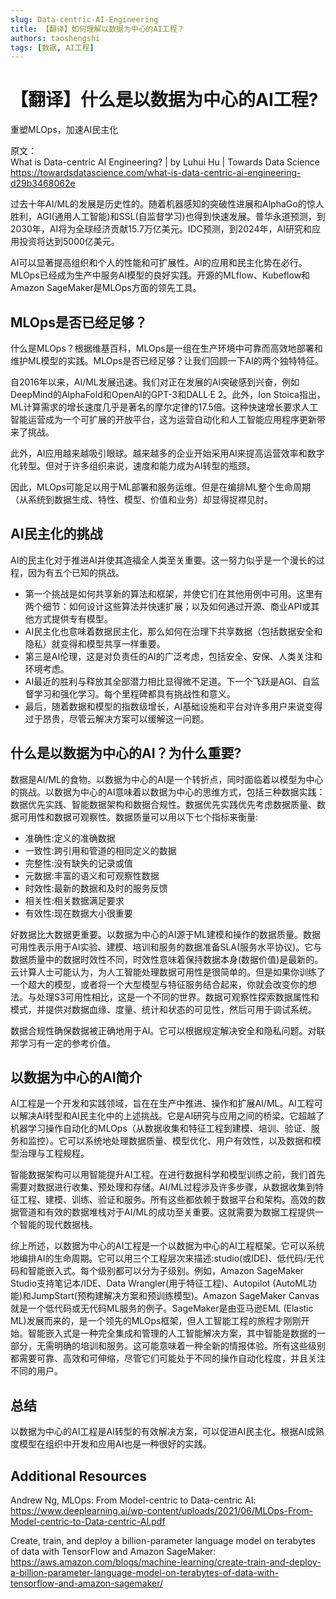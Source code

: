 ```yaml
---
slug: Data-centric-AI-Engineering
title: 【翻译】如何理解以数据为中心的AI工程？
authors: taoshengshi
tags: [数据, AI工程]
---
```


# 【翻译】什么是以数据为中心的AI工程?
重塑MLOps，加速AI民主化

原文：  
What is Data-centric AI Engineering? | by Luhui Hu | Towards Data Science
https://towardsdatascience.com/what-is-data-centric-ai-engineering-d29b3468062e

过去十年AI/ML的发展是历史性的。随着机器感知的突破性进展和AlphaGo的惊人胜利，AGI(通用人工智能)和SSL(自监督学习)也得到快速发展。普华永道预测，到2030年，AI将为全球经济贡献15.7万亿美元。IDC预测，到2024年，AI研究和应用投资将达到5000亿美元。

AI可以显著提高组织和个人的性能和可扩展性。AI的应用和民主化势在必行。MLOps已经成为生产中服务AI模型的良好实践。开源的MLflow、Kubeflow和Amazon SageMaker是MLOps方面的领先工具。

## MLOps是否已经足够？

什么是MLOps？根据维基百科，MLOps是一组在生产环境中可靠而高效地部署和维护ML模型的实践。MLOps是否已经足够？让我们回顾一下AI的两个独特特征。

自2016年以来，AI/ML发展迅速。我们对正在发展的AI突破感到兴奋，例如DeepMind的AlphaFold和OpenAI的GPT-3和DALL·E 2。此外，Ion Stoica指出，ML计算需求的增长速度几乎是著名的摩尔定律的17.5倍。这种快速增长要求人工智能运营成为一个可扩展的开放平台，这为运营自动化和人工智能应用程序更新带来了挑战。

此外，AI应用越来越吸引眼球。越来越多的企业开始采用AI来提高运营效率和数字化转型。但对于许多组织来说，速度和能力成为AI转型的瓶颈。

因此，MLOps可能足以用于ML部署和服务运维。但是在编排ML整个生命周期（从系统到数据生成、特性、模型、价值和业务）却显得捉襟见肘。

## AI民主化的挑战
AI的民主化对于推进AI并使其造福全人类至关重要。这一努力似乎是一个漫长的过程，因为有五个已知的挑战。

* 第一个挑战是如何共享新的算法和框架，并使它们在其他用例中可用。这里有两个细节：如何设计这些算法并快速扩展；以及如何通过开源、商业API或其他方式提供专有模型。
* AI民主化也意味着数据民主化，那么如何在治理下共享数据（包括数据安全和隐私）就变得和模型共享一样重要。
* 第三是AI伦理，这是对负责任的AI的广泛考虑，包括安全、安保、人类关注和环境考虑。
* AI最近的胜利与释放其全部潜力相比显得微不足道。下一个飞跃是AGI、自监督学习和强化学习。每个里程碑都具有挑战性和意义。
* 最后，随着数据和模型的指数级增长，AI基础设施和平台对许多用户来说变得过于昂贵，尽管云解决方案可以缓解这一问题。

## 什么是以数据为中心的AI？为什么重要?
数据是AI/ML的食物。以数据为中心的AI是一个转折点，同时面临着以模型为中心的挑战。以数据为中心的AI意味着以数据为中心的思维方式，包括三种数据实践：数据优先实践、智能数据架构和数据合规性。数据优先实践优先考虑数据质量、数据可用性和数据可观察性。数据质量可以用以下七个指标来衡量:

* 准确性:定义的准确数据
* 一致性:跨引用和管道的相同定义的数据
* 完整性:没有缺失的记录或值
* 元数据:丰富的语义和可观察性数据
* 时效性:最新的数据和及时的服务反馈
* 相关性:相关数据满足要求
* 有效性:现在数据大小很重要

好数据比大数据更重要。以数据为中心的AI源于ML建模和操作的数据质量。数据可用性表示用于AI实验、建模、培训和服务的数据准备SLA(服务水平协议)。它与数据质量中的数据时效性不同，时效性意味着保持数据本身(数据价值)是最新的。云计算人士可能认为，为人工智能处理数据可用性是很简单的。但是如果你训练了一个超大的模型，或者将一个大型模型与特征服务结合起来，你就会改变你的想法。与处理S3可用性相比，这是一个不同的世界。数据可观察性探索数据属性和模式，并提供对数据血缘、度量、统计和状态的可见性，然后可用于调试系统。

数据合规性确保数据被正确地用于AI。它可以根据规定解决安全和隐私问题。对联邦学习有一定的参考价值。

## 以数据为中心的AI简介

AI工程是一个开发和实践领域，旨在在生产中推进、操作和扩展AI/ML。AI工程可以解决AI转型和AI民主化中的上述挑战。它是AI研究与应用之间的桥梁。它超越了机器学习操作自动化的MLOps（从数据收集和特征工程到建模、培训、验证、服务和监控）。它可以系统地处理数据质量、模型优化、用户有效性，以及数据和模型治理与工程规程。

智能数据架构可以用智能提升AI工程。在进行数据科学和模型训练之前，我们首先需要对数据进行收集、预处理和存储。AI/ML过程涉及许多步骤，从数据收集到特征工程、建模、训练、验证和服务。所有这些都依赖于数据平台和架构。高效的数据管道和有效的数据堆栈对于AI/ML的成功至关重要。这就需要为数据工程提供一个智能的现代数据栈。

综上所述，以数据为中心的AI工程是一个以数据为中心的AI工程框架。它可以系统地编排AI的生命周期。它可以用三个工程层次来描述:studio(或IDE)、低代码/无代码和智能嵌入式。每个级别都可以分为子级别。例如，Amazon SageMaker Studio支持笔记本/IDE、Data Wrangler(用于特征工程)、Autopilot (AutoML功能)和JumpStart(预构建解决方案和预训练模型)。Amazon SageMaker Canvas就是一个低代码或无代码ML服务的例子。SageMaker是由亚马逊EML (Elastic ML)发展而来的，是一个领先的MLOps框架，但人工智能工程的旅程才刚刚开始。智能嵌入式是一种完全集成和管理的人工智能解决方案，其中智能是数据的一部分，无需明确的培训和服务。这可能意味着一种全新的情报体验。所有这些级别都需要可靠、高效和可伸缩，尽管它们可能处于不同的操作自动化程度，并且关注不同的用户。

## 总结
以数据为中心的AI工程是AI转型的有效解决方案，可以促进AI民主化。根据AI成熟度模型在组织中开发和应用AI也是一种很好的实践。

## Additional Resources
Andrew Ng, MLOps: From Model-centric to Data-centric AI: https://www.deeplearning.ai/wp-content/uploads/2021/06/MLOps-From-Model-centric-to-Data-centric-AI.pdf  

Create, train, and deploy a billion-parameter language model on terabytes of data with TensorFlow and Amazon SageMaker: https://aws.amazon.com/blogs/machine-learning/create-train-and-deploy-a-billion-parameter-language-model-on-terabytes-of-data-with-tensorflow-and-amazon-sagemaker/